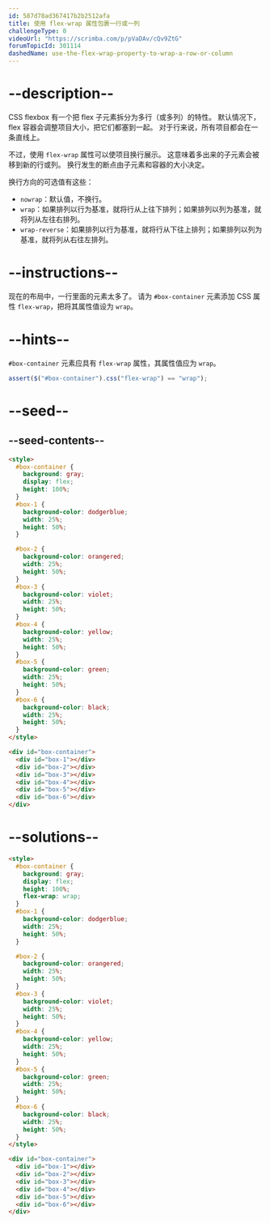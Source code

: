 ```yaml
---
id: 587d78ad367417b2b2512afa
title: 使用 flex-wrap 属性包裹一行或一列
challengeType: 0
videoUrl: "https://scrimba.com/p/pVaDAv/cQv9ZtG"
forumTopicId: 301114
dashedName: use-the-flex-wrap-property-to-wrap-a-row-or-column
---
```


# --description--

CSS flexbox 有一个把 flex 子元素拆分为多行（或多列）的特性。 默认情况下，flex 容器会调整项目大小，把它们都塞到一起。 对于行来说，所有项目都会在一条直线上。

不过，使用 `flex-wrap` 属性可以使项目换行展示。 这意味着多出来的子元素会被移到新的行或列。 换行发生的断点由子元素和容器的大小决定。

换行方向的可选值有这些：

<ul><li><code>nowrap</code>：默认值，不换行。</li><li><code>wrap</code>：如果排列以行为基准，就将行从上往下排列；如果排列以列为基准，就将列从左往右排列。</li><li><code>wrap-reverse</code>：如果排列以行为基准，就将行从下往上排列；如果排列以列为基准，就将列从右往左排列。</li></ul>

# --instructions--

现在的布局中，一行里面的元素太多了。 请为 `#box-container` 元素添加 CSS 属性 `flex-wrap`，把将其属性值设为 `wrap`。

# --hints--

`#box-container` 元素应具有 `flex-wrap` 属性，其属性值应为 `wrap`。

```js
assert($("#box-container").css("flex-wrap") == "wrap");
```

# --seed--

## --seed-contents--

```html
<style>
  #box-container {
    background: gray;
    display: flex;
    height: 100%;
  }
  #box-1 {
    background-color: dodgerblue;
    width: 25%;
    height: 50%;
  }

  #box-2 {
    background-color: orangered;
    width: 25%;
    height: 50%;
  }
  #box-3 {
    background-color: violet;
    width: 25%;
    height: 50%;
  }
  #box-4 {
    background-color: yellow;
    width: 25%;
    height: 50%;
  }
  #box-5 {
    background-color: green;
    width: 25%;
    height: 50%;
  }
  #box-6 {
    background-color: black;
    width: 25%;
    height: 50%;
  }
</style>

<div id="box-container">
  <div id="box-1"></div>
  <div id="box-2"></div>
  <div id="box-3"></div>
  <div id="box-4"></div>
  <div id="box-5"></div>
  <div id="box-6"></div>
</div>
```

# --solutions--

```html
<style>
  #box-container {
    background: gray;
    display: flex;
    height: 100%;
    flex-wrap: wrap;
  }
  #box-1 {
    background-color: dodgerblue;
    width: 25%;
    height: 50%;
  }

  #box-2 {
    background-color: orangered;
    width: 25%;
    height: 50%;
  }
  #box-3 {
    background-color: violet;
    width: 25%;
    height: 50%;
  }
  #box-4 {
    background-color: yellow;
    width: 25%;
    height: 50%;
  }
  #box-5 {
    background-color: green;
    width: 25%;
    height: 50%;
  }
  #box-6 {
    background-color: black;
    width: 25%;
    height: 50%;
  }
</style>

<div id="box-container">
  <div id="box-1"></div>
  <div id="box-2"></div>
  <div id="box-3"></div>
  <div id="box-4"></div>
  <div id="box-5"></div>
  <div id="box-6"></div>
</div>
```
